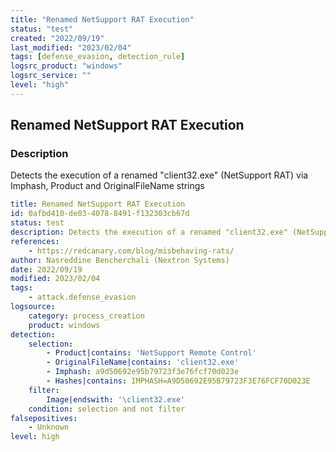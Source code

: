```yaml
---
title: "Renamed NetSupport RAT Execution"
status: "test"
created: "2022/09/19"
last_modified: "2023/02/04"
tags: [defense_evasion, detection_rule]
logsrc_product: "windows"
logsrc_service: ""
level: "high"
---
```


## Renamed NetSupport RAT Execution

### Description

Detects the execution of a renamed "client32.exe" (NetSupport RAT) via Imphash, Product and OriginalFileName strings

```yml
title: Renamed NetSupport RAT Execution
id: 0afbd410-de03-4078-8491-f132303cb67d
status: test
description: Detects the execution of a renamed "client32.exe" (NetSupport RAT) via Imphash, Product and OriginalFileName strings
references:
    - https://redcanary.com/blog/misbehaving-rats/
author: Nasreddine Bencherchali (Nextron Systems)
date: 2022/09/19
modified: 2023/02/04
tags:
    - attack.defense_evasion
logsource:
    category: process_creation
    product: windows
detection:
    selection:
        - Product|contains: 'NetSupport Remote Control'
        - OriginalFileName|contains: 'client32.exe'
        - Imphash: a9d50692e95b79723f3e76fcf70d023e
        - Hashes|contains: IMPHASH=A9D50692E95B79723F3E76FCF70D023E
    filter:
        Image|endswith: '\client32.exe'
    condition: selection and not filter
falsepositives:
    - Unknown
level: high

```
